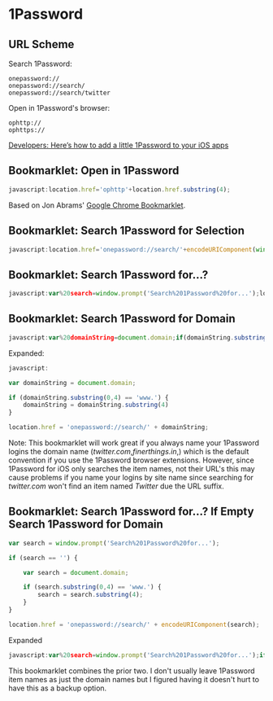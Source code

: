 # 1Password

## URL Scheme

Search 1Password:

	onepassword://
	onepassword://search/
	onepassword://search/twitter

Open in 1Password's browser:

	ophttp://
	ophttps://

[Developers: Here’s how to add a little 1Password to your iOS apps](http://blog.agilebits.com/2013/01/24/developers-heres-how-to-add-a-little-1password-to-your-ios-apps/)

## Bookmarklet: Open in 1Password

```javascript
javascript:location.href='ophttp'+location.href.substring(4);
```

Based on Jon Abrams' [Google Chrome Bookmarklet](http://blog.jonabrams.com/post/26099585134/open-in-chrome).

## Bookmarklet: Search 1Password for Selection

```javascript
javascript:location.href='onepassword://search/'+encodeURIComponent(window.getSelection());
```

## Bookmarklet: Search 1Password for...?

```javascript
javascript:var%20search=window.prompt('Search%201Password%20for...');location.href='onepassword://search/'+encodeURIComponent(search);
```

## Bookmarklet: Search 1Password for Domain

```javascript
javascript:var%20domainString=document.domain;if(domainString.substring(0,4)=='www.'){domainString=domainString.substring(4)}location.href='onepassword://search/'+domainString;
```

Expanded:

```javascript
javascript:

var domainString = document.domain;

if (domainString.substring(0,4) == 'www.') {
    domainString = domainString.substring(4)
}

location.href = 'onepassword://search/' + domainString;
```

Note: This bookmarklet will work great if you always name your 1Password logins the domain name (*twitter.com*,*finerthings.in*,) which is the default convention if you use the 1Password browser extensions. However, since 1Password for iOS only searches the item names, not their URL's this may cause problems if you name your logins by site name since searching for *twitter.com* won't find an item named *Twitter* due the URL suffix.

## Bookmarklet: Search 1Password for...? If Empty Search 1Password for Domain

```javascript
var search = window.prompt('Search%201Password%20for...');

if (search == '') {

    var search = document.domain;

    if (search.substring(0,4) == 'www.') {
        search = search.substring(4);
    }
} 

location.href = 'onepassword://search/' + encodeURIComponent(search);
```

Expanded

```javascript
javascript:var%20search=window.prompt('Search%201Password%20for...');if(search==''){var%20search=document.domain;if(search.substring(0,4)=='www.'){search=search.substring(4);}}location.href='onepassword://search/'+encodeURIComponent(search);
```

This bookmarklet combines the prior two. I don't usually leave 1Password item names as just the domain names but I figured having it doesn't hurt to have this as a backup option.
